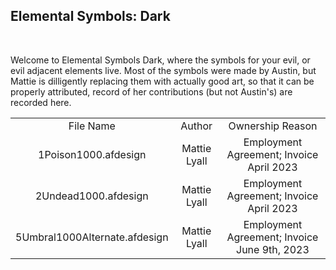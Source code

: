 <h2> Elemental Symbols: Dark </h2>
<br/>
<p>Welcome to Elemental Symbols Dark, where the symbols for your evil, or evil adjacent elements live. Most of the symbols were made by Austin, but Mattie is dilligently replacing them with actually good art, so that it can be properly attributed, record of her contributions (but not Austin's) are recorded here.
<br/>
<div align="center">
<table>
<tr>
    <td align="center">File Name</td>
	<td align="center">Author</td>
	<td align="center">Ownership Reason</td>
</tr>
<tr>
    <td align="center">1Poison1000.afdesign</td>
	<td align="center">Mattie Lyall</td>
	<td align="center">Employment Agreement; Invoice April 2023</td>
</tr>
<tr>
    <td align="center">2Undead1000.afdesign</td>
	<td align="center">Mattie Lyall</td>
	<td align="center">Employment Agreement; Invoice April 2023</td>
</tr>
<tr>
    <td align="center">5Umbral1000Alternate.afdesign</td>
	<td align="center">Mattie Lyall</td>
	<td align="center">Employment Agreement; Invoice June 9th, 2023</td>
</tr>
</table>
</div>